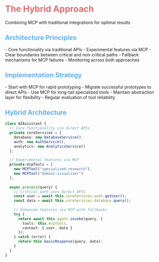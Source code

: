 # The Hybrid Approach

<SharedInfoBox title="Best of Both Worlds" type="success" icon="🔄">
  Combining MCP with traditional integrations for optimal results
</SharedInfoBox>

<div class="grid grid-cols-2 gap-4 mt-2">
<div>

## Architecture Principles
<div class="text-sm">
- <span class="text-green-300 font-bold">Core functionality</span> via traditional APIs
- <span class="text-green-300 font-bold">Experimental features</span> via MCP
- Clear boundaries between critical and non-critical paths
- Fallback mechanisms for MCP failures
- Monitoring across both approaches
</div>

## Implementation Strategy
<div class="text-sm">
- Start with MCP for rapid prototyping
- Migrate successful prototypes to direct APIs
- Use MCP for long-tail specialized tools
- Maintain abstraction layer for flexibility
- Regular evaluation of tool reliability
</div>

</div>
<div>

## Hybrid Architecture

<MCPCodeExample title="Hybrid Integration Pattern">

```ts
class AIAssistant {
  // Core functionality via direct APIs
  private coreServices = {
    database: new DatabaseService(),
    auth: new AuthService(),
    analytics: new AnalyticsService()
  };
  
  // Experimental features via MCP
  private mcpTools = [
    new MCPTool("specialized-research"),
    new MCPTool("domain-visualizer")
  ];
  
  async process(query) {
    // Critical path uses direct APIs
    const user = await this.coreServices.auth.getUser();
    const data = await this.coreServices.database.query();
    
    // Enhanced features via MCP with fallbacks
    try {
      return await this.agent.invoke(query, {
        tools: this.mcpTools,
        context: { user, data }
      });
    } catch (error) {
      return this.basicResponse(query, data);
    }
  }
}
```

</MCPCodeExample>

</div>
</div>

<style>
h1 {
  color: #E06C75;
}
h2 {
  color: #61AFEF;
}
</style> 